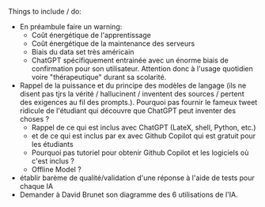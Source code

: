 Things to include / do:
- En préambule faire un warning:
  - Coût énergétique de l'apprentissage
  - Coût énergétique de la maintenance des serveurs
  - Biais du data set très américain
  - ChatGPT spécifiquement entrainée avec un énorme biais de confirmation pour son utilisateur. Attention donc à l'usage quotidien voire "thérapeutique" durant sa scolarité.
- Rappel de la puissance et du principe des modèles de langage (ils ne disent pas tjrs la vérité / hallucinent / inventent des sources / pertent des exigences au fil des prompts.). Pourquoi pas fournir le fameux tweet ridicule de l'étudiant qui découvre que ChatGPT peut inventer des choses ?
  - Rappel de ce qui est inclus avec ChatGPT (LateX, shell, Python, etc.)
  - et de ce qui est inclus par ex avec Github Copilot qui est gratuit pour les étudiants
  - Pourquoi pas tutoriel pour obtenir Github Copilot et les logiciels où c'est inclus ?
  - Offline Model ?
- établir barème de qualité/validation d'une réponse à l'aide de tests pour chaque IA
- Demander à David Brunet son diagramme des 6 utilisations de l'IA.